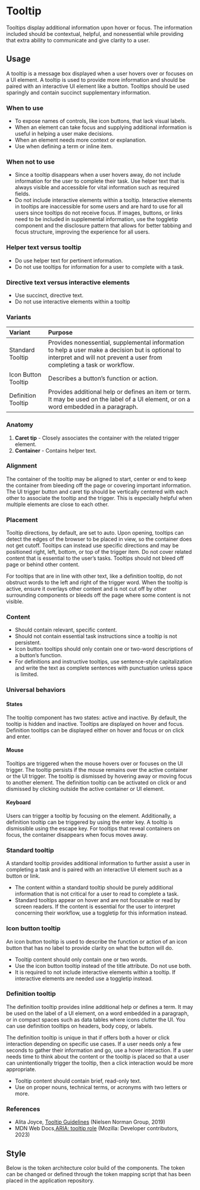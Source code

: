 # Tooltip

Tooltips display additional information upon hover or focus. The information included should be contextual, helpful, and nonessential while providing that extra ability to communicate and give clarity to a user.

## Usage

A tooltip is a message box displayed when a user hovers over or focuses on a UI element. A tooltip is used to provide more information and should be paired with an interactive UI element like a button. Tooltips should be used sparingly and contain succinct supplementary information.

### When to use

- To expose names of controls, like icon buttons, that lack visual labels.
- When an element can take focus and supplying additional information is useful in helping a user make decisions.
- When an element needs more context or explanation.
- Use when defining a term or inline item.

### When not to use

- Since a tooltip disappears when a user hovers away, do not include information for the user to complete their task. Use helper text that is always visible and accessible for vital information such as required fields.
- Do not include interactive elements within a tooltip. Interactive elements in tooltips are inaccessible for some users and are hard to use for all users since tooltips do not receive focus. If images, buttons, or links need to be included in supplemental information, use the toggletip component and the disclosure pattern that allows for better tabbing and focus structure, improving the experience for all users.

### Helper text versus tooltip

- Do use helper text for pertinent information.
- Do not use tooltips for information for a user to complete with a task.

### Directive text versus interactive elements

- Use succinct, directive text.
- Do not use interactive elements within a tooltip

### Variants

| Variant               | Purpose |
|:--------------------- | :------ |
| Standard Tooltip      | Provides nonessential, supplemental information to help a user make a decision but is optional to interpret and will not prevent a user from completing a task or workflow. |
| Icon Button Tooltip   | Describes a button’s function or action. |
| Definition Tooltip    | Provides additional help or defines an item or term. It may be used on the label of a UI element, or on a word embedded in a paragraph. |

### Anatomy

1. **Caret tip** - Closely associates the container with the related trigger element.
2. **Container** - Contains helper text.

### Alignment

The container of the tooltip may be aligned to start, center or end to keep the container from bleeding off the page or covering important information. The UI trigger button and caret tip should be vertically centered with each other to associate the tooltip and the trigger. This is especially helpful when multiple elements are close to each other.

### Placement

Tooltip directions, by default, are set to auto. Upon opening, tooltips can detect the edges of the browser to be placed in view, so the container does not get cutoff. Tooltips can instead use specific directions and may be positioned right, left, bottom, or top of the trigger item. Do not cover related content that is essential to the user’s tasks. Tooltips should not bleed off page or behind other content.

For tooltips that are in line with other text, like a definition tooltip, do not obstruct words to the left and right of the trigger word. When the tooltip is active, ensure it overlays other content and is not cut off by other surrounding components or bleeds off the page where some content is not visible.

### Content

- Should contain relevant, specific content.
- Should not contain essential task instructions since a tooltip is not persistent.
- Icon button tooltips should only contain one or two-word descriptions of a button’s function.
- For definitions and instructive tooltips, use sentence-style capitalization and write the text as complete sentences with punctuation unless space is limited.

### Universal behaviors

#### States

The tooltip component has two states: active and inactive. By default, the tooltip is hidden and inactive. Tooltips are displayed on hover and focus. Definition tooltips can be displayed either on hover and focus or on click and enter.

#### Mouse

Tooltips are triggered when the mouse hovers over or focuses on the UI trigger. The tooltip persists if the mouse remains over the active container or the UI trigger. The tooltip is dismissed by hovering away or moving focus to another element. The definition tooltip can be activated on click or and dismissed by clicking outside the active container or UI element.

#### Keyboard

Users can trigger a tooltip by focusing on the element. Additionally, a definition tooltip can be triggered by using the enter key. A tooltip is dismissible using the escape key. For tooltips that reveal containers on focus, the container disappears when focus moves away.

### Standard tooltip

A standard tooltip provides additional information to further assist a user in completing a task and is paired with an interactive UI element such as a button or link.

- The content within a standard tooltip should be purely additional information that is not critical for a user to read to complete a task.
- Standard tooltips appear on hover and are not focusable or read by screen readers. If the content is essential for the user to interpret concerning their workflow, use a toggletip for this information instead.

### Icon button tooltip

An icon button tooltip is used to describe the function or action of an icon button that has no label to provide clarity on what the button will do.

- Tooltip content should only contain one or two words.
- Use the icon button tooltip instead of the title attribute. Do not use both.
- It is required to not include interactive elements within a tooltip. If interactive elements are needed use a toggletip instead.

### Definition tooltip

The definition tooltip provides inline additional help or defines a term. It may be used on the label of a UI element, on a word embedded in a paragraph, or in compact spaces such as data tables where icons clutter the UI. You can use definition tooltips on headers, body copy, or labels.

The definition tooltip is unique in that if offers both a hover or click interaction depending on specific use cases. If a user needs only a few seconds to gather their information and go, use a hover interaction. If a user needs time to think about the content or the tooltip is placed so that a user can unintentionally trigger the tooltip, then a click interaction would be more appropriate.

- Tooltip content should contain brief, read-only text.
- Use on proper nouns, technical terms, or acronyms with two letters or more.

### References

- Alita Joyce, [Tooltip Guidelines](https://www.nngroup.com/articles/tooltip-guidelines/) (Nielsen Norman Group, 2019)
- MDN Web Docs,[ARIA: tooltip role](https://developer.mozilla.org/en-US/docs/Web/Accessibility/ARIA/Roles/tooltip_role) (Mozilla: Developer contributors, 2023)

## Style

Below is the token architecture color build of the components. The token can be changed or defined through the token mapping script that has been placed in the application repository.
